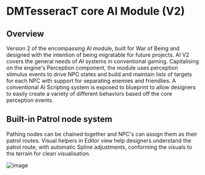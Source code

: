 # DMTesseracT core AI Module (V2) 

## Overview 
Version 2 of the encompassing AI module, built for War of Being and designed with the intention of being migratable for future projects. AI V2 covers the general needs of AI systems in conventional gaming. Capitalising on the engine's Perception component, the module uses perception stimulus events to drive NPC states and build and maintain lists of targets for each NPC with support for separating enemies and friendlies. A conventional AI Scripting system is exposed to blueprint to allow designers to easily create a variety of different behaviors based off the core perception events. 


## Built-in Patrol node system
Pathing nodes can be chained together and NPC's can assign them as their patrol routes. Visual helpers in Editor view help designers understand the patrol route, with automatic Spline adjustments, conforming the visuals to the terrain for clean visualisation.

![image](https://github.com/user-attachments/assets/104e927b-c73b-41b6-ad4f-094476c002fc)



